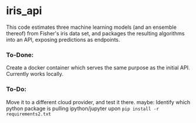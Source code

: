 # iris_api

This code estimates three machine learning models (and an ensemble thereof) from Fisher's iris data set, and packages the resulting algorithms into an API, exposing predictions as endpoints.

### To-Done:
Create a docker container which serves the same purpose as the initial API.
Currently works locally.  

### To-Do:  
Move it to a different cloud provider, and test it there.
maybe: Identify which python package is pulling ipython/jupyter upon `pip install -r requirements2.txt`
